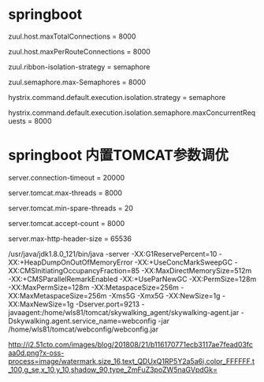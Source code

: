 # springboot

zuul.host.maxTotalConnections = 8000

zuul.host.maxPerRouteConnections = 8000

zuul.ribbon-isolation-strategy = semaphore

zuul.semaphore.max-Semaphores = 8000

hystrix.command.default.execution.isolation.strategy = semaphore

hystrix.command.default.execution.isolation.semaphore.maxConcurrentRequests = 8000

# springboot 内置TOMCAT参数调优

server.connection-timeout = 20000

server.tomcat.max-threads = 8000

server.tomcat.min-spare-threads = 20

server.tomcat.accept-count = 8000

server.max-http-header-size = 65536





/usr/java/jdk1.8.0_121/bin/java -server -XX:G1ReservePercent=10 -XX:+HeapDumpOnOutOfMemoryError -XX:+UseConcMarkSweepGC -XX:CMSInitiatingOccupancyFraction=85 -XX:MaxDirectMemorySize=512m -XX:+CMSParallelRemarkEnabled -XX:+UseParNewGC -XX:PermSize=128m -XX:MaxPermSize=128m -XX:MetaspaceSize=256m -XX:MaxMetaspaceSize=256m -Xms5G -Xmx5G -XX:NewSize=1g -XX:MaxNewSize=1g -Dserver.port=9213 -javaagent:/home/wls81/tomcat/skywalking_agent/skywalking-agent.jar -Dskywalking.agent.service_name=webconfig -jar /home/wls81/tomcat/webconfig/webconfig.jar


http://i2.51cto.com/images/blog/201808/21/b116170771ecb3117ae7fead03fcaa0d.png?x-oss-process=image/watermark,size_16,text_QDUxQ1RP5Y2a5a6i,color_FFFFFF,t_100,g_se,x_10,y_10,shadow_90,type_ZmFuZ3poZW5naGVpdGk=



